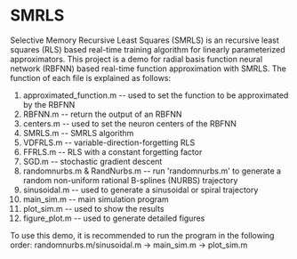# SMRLS
Selective Memory Recursive Least Squares (SMRLS) is an recursive least squares (RLS) based real-time training algorithm for linearly parameterized approximators. This project is a demo for radial basis function neural network (RBFNN) based real-time function approximation with SMRLS. The function of each file is explained as follows: 
1. approximated_function.m -- used to set the function to be approximated by the RBFNN
2. RBFNN.m -- return the output of an RBFNN
3. centers.m -- used to set the neuron centers of the RBFNN
4. SMRLS.m -- SMRLS algorithm
5. VDFRLS.m -- variable-direction-forgetting RLS
6. FFRLS.m -- RLS with a constant forgetting factor
7. SGD.m -- stochastic gradient descent 
8. randomnurbs.m & RandNurbs.m -- run 'randomnurbs.m' to generate a random non-uniform rational B-splines (NURBS) trajectory
9. sinusoidal.m -- used to generate a sinusoidal or spiral trajectory
10. main_sim.m -- main simulation program
11. plot_sim.m -- used to show the results
12. figure_plot.m -- used to generate detailed figures

To use this demo, it is recommended to run the program in the following order: 
randomnurbs.m/sinusoidal.m → main_sim.m → plot_sim.m
